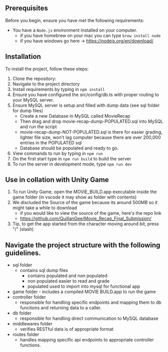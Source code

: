 ## Prerequisites

Before you begin, ensure you have met the following requirements:

-   You have a `Node.js` environment installed on your computer.
    -   if you have homebrew on your mac you can type `brew install node`
    -   if you have windows go here -> https://nodejs.org/en/download/

## Installation

To install the project, follow these steps:

1. Clone the repository:
2. Navigate to the project directory
3. Install requirements by typing in `npm install`
4. Ensure you have configured the src/config/db.ts with proper routing to
   your MySQL server.
5. Ensure MySQL server is setup and filled with dump data (see sql folder for dump files)
    - Create a new Database in MySQL called MovieRecap
    - Then drag and drop movie-recap-dump-POPULATED.sql into MySQL and run the script
    - movie-recap-dump-NOT-POPULATED.sql is there for easier grading, lighter file size, won't lag computer because there are over 200,000 entries in the POPULATED sql
    - Database should be populated and ready to go.
6. View commands to run by typing in `npm run`
7. On the first start type in `npm run build` to build the server
8. To run the server in development mode, type `npm run dev`

## Use in collation with Unity Game

1. To run Unity Game, open the MOVIE_BUILD.app executable inside the game folder (in vscode it may show as folder with contents)
2. We discluded the Source of the game because its around 500MB so it might take a while to download
    - if you would like to view the source of the game, here's the repo link
    - https://github.com/QuillanGee/Movie_Recap_Final_Submission/
3. Tip, to get the app started from the character moving around bit, press "/" (slash)

## Navigate the project structure with the following guidelines.

-   sql folder
    -   contains sql dump files
        -   contains populated and non populated
        -   non populated easier to read and grade
        -   populated used to import into mysql for functional app
-   game folder - includes a compiled MOVIE BUILD.app to run the game
-   controller folder
    -   responsible for handling specific endpoints and mapping them to db functions and returning data to a caller.
-   db folder
    -   responsible for handling direct communication to MySQL database
-   middlewares folder
    -   verifies RESTful data is of appropriate format
-   routes folder
    -   handles mapping specific api endpoints to appropriate controller functions.
